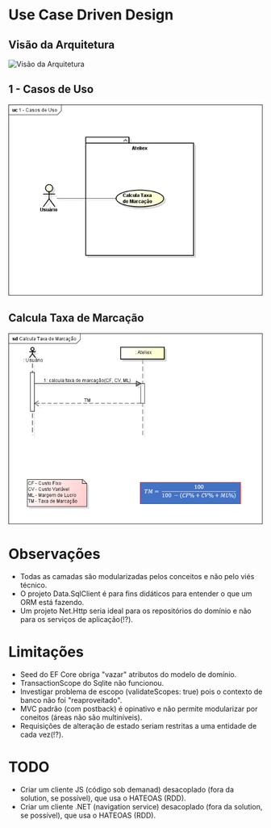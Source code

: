 # Use Case Driven Design

## Visão da Arquitetura

![Visão da Arquitetura](Resources/docs/Vis%C3%A3o%20da%20Arquitetura.png)

## 1 - Casos de Uso

![1 - Casos de Uso](Resources/docs/1%20-%20Casos%20de%20Uso.png)

## Calcula Taxa de Marcação

![Calcula Taxa de Marcação](Resources/docs/Calcula%20Taxa%20de%20Marcação.png)

# Observações
- Todas as camadas são modularizadas pelos conceitos e não pelo viés técnico.
- O projeto Data.SqlClient é para fins didáticos para entender o que um ORM está fazendo.
- Um projeto Net.Http seria ideal para os repositórios do domínio e não para os serviços de aplicação(!?).

# Limitações
- Seed do EF Core obriga "vazar" atributos do modelo de domínio.
- TransactionScope do Sqlite não funcionou.
- Investigar problema de escopo (validateScopes: true) pois o contexto de banco não foi "reaproveitado".
- MVC padrão (com postback) é opinativo e não permite modularizar por coneitos (áreas não são multiníveis).
- Requisições de alteração de estado seriam restritas a uma entidade de cada vez(!?).

# TODO
- Criar um cliente JS (código sob demanad) desacoplado (fora da solution, se possível), que usa o HATEOAS (RDD).
- Criar um cliente .NET (navigation service) desacoplado (fora da solution, se possível), que usa o HATEOAS (RDD).